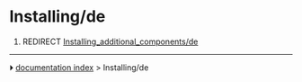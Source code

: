 # Installing/de
1.  REDIRECT [Installing_additional_components/de](Installing_additional_components/de.md)



---
⏵ [documentation index](../README.md) > Installing/de
